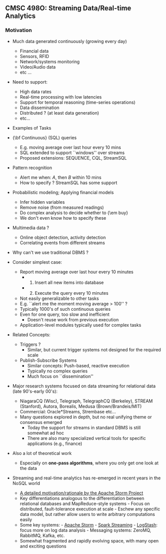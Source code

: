 ## CMSC 498O: Streaming Data/Real-time Analytics

### Motivation

- Much data generated continuously (growing every day)
    - Financial data
    - Sensors, RFID
    - Network/systems monitoring
    - Video/Audio data
    - etc ...

- Need to support:
    - High data rates
    - Real-time processing with low latencies
    - Support for temporal reasoning (time-series operations)
    - Data dissemination
    - Distributed ? (at least data generation)
    - etc...

- Examples of Tasks
- {\bf Continuous} (SQL) queries 
	- E.g. moving average over last hour every 10 mins
	- SQL extended to support ``windows'' over streams
	- Proposed extensions: SEQUENCE, CQL, StreamSQL
- Pattern recognition
	- Alert me when: $A$, then $B$ within 10 mins
	- How to specify ? StreamSQL has some support
- Probabilistic modeling; Applying financial models
	- Infer hidden variables
	- Remove noise (from measured readings)
	- Do complex analysis to decide whether to {\em buy}
	- We don't even know how to specify these
- Multimedia data ?
	- Online object detection, activity detection
	- Correlating events from different streams

- Why can't we use traditional DBMS ?

- Consider simplest case:
	- Report moving average over last hour every 10 minutes
	    - 1. Insert all new items into database
	    - 2. Execute the query every 10 minutes
    - Not easily generalizable to other tasks
    - E.g. ``alert me the moment moving average > 100'' ?
    - Typically 1000's of such continuous queries
    - Even for one query, too slow and inefficient
        - Doesn't reuse work from previous execution
    - Application-level modules typically used for complex tasks

- Related Concepts:
    - Triggers ?
        - Similar, but current trigger systems not designed for the required scale
    - Publish-Subscribe Systems
        - Similar concepts: Push-based, reactive execution
        - Typically no complex queries
        - Much focus on ``dissemination''

- Major research systems focused on data streaming for relational data (late 90's-early 00's):
    - NiagaraCQ (Wisc), Telegraph, TelegraphCQ (Berkeley), STREAM (Stanford), Autora, Borealis, Medusa (Brown/Brandeis/MIT)
    - Commercial: Oracle*Streams, Strembase etc...
    - Many questions explored in depth, but no real unifying theme or consensus emerged
         - Today the support for streams in standard DBMS is still somewhat ad hoc 
         - There are also many specialized vertical tools for specific applications (e.g., finance)

- Also a lot of theoretical work
    - Especially on **one-pass algorithms**, where you only get one look at the data

- Streaming and real-time analytics has re-emerged in recent years in the NoSQL world
     - [A detailed motivation/rationale by the Apache Storm Project](https://storm.apache.org/documentation/Rationale.html)
     - Key differentiations analogous to the differentiation between relational databases and MapReduce-style systems
            - Focus on distributed, fault-tolerance execution at scale
            - Eschew any specific data model, but rather allow users to write arbitrary computations easily
     - Some key systems:
            - [Apache Storm](http://storm.apache.org/)
            - [Spark Streaming](https://spark.apache.org/streaming/)
            - [LogStash](http://logstash.net/): focus more on log data analysis
            - Messaging systems: ZeroMQ, RabbitMQ, Kafka, etc.
     - Somewhat fragmented and rapidly evolving space, with many open and exciting questions

